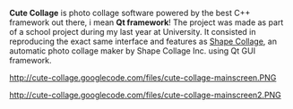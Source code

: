 **Cute Collage** is photo collage software powered by the best C++ framework out there, i mean **Qt framework**!
The project was made as part of a school project during my last year at University. It consisted in reproducing the exact same interface and features as [Shape Collage](http://http://www.shapecollage.com/), an automatic photo collage maker by  Shape Collage Inc. using  Qt GUI framework.


http://cute-collage.googlecode.com/files/cute-collage-mainscreen.PNG

http://cute-collage.googlecode.com/files/cute-collage-mainscreen2.PNG